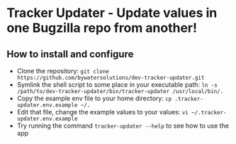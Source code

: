 # Tracker Updater - Update values in one Bugzilla repo from another!

## How to install and configure

* Clone the repository: `git clone https://github.com/bywatersolutions/dev-tracker-updater.git`
* Symlink the shell script to some place in your executable path: `ln -s /path/to/dev-tracker-updater/bin/tracker-updater /usr/local/bin/.`
* Copy the example env file to your home directory: `cp .tracker-updater.env.example ~/.`
* Edit that file, change the example values to your values: `vi ~/.tracker-updater.env.example`
* Try running the command `tracker-updater --help` to see how to use the app
